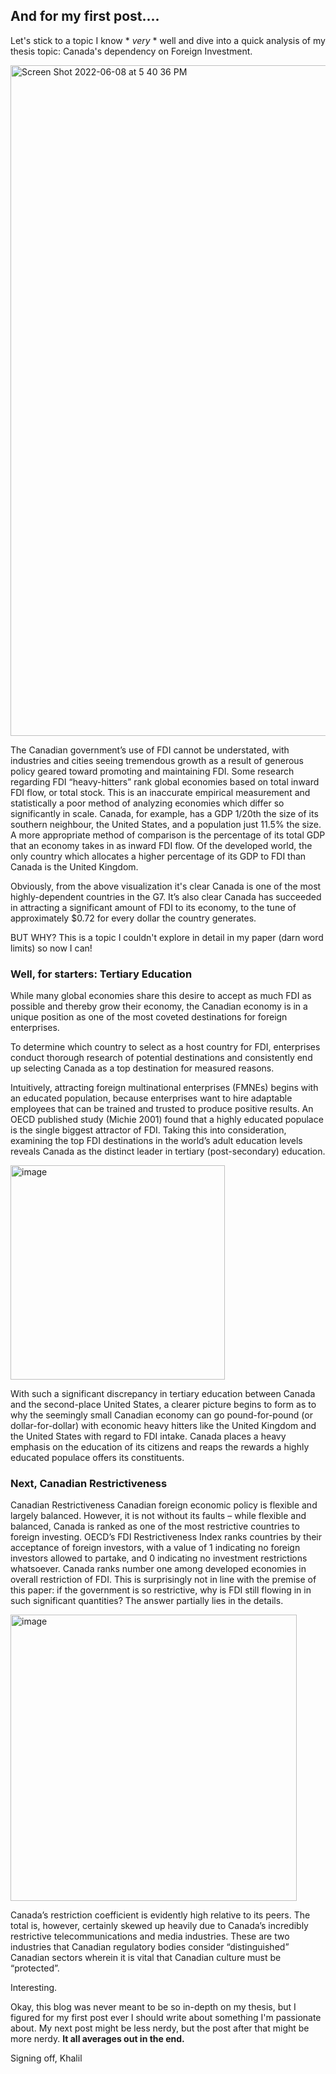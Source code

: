 ## And for my first post....
Let's stick to a topic I know * *very* * well and dive into a quick analysis of my thesis topic: Canada's dependency on Foreign Investment.


<img width="1073" alt="Screen Shot 2022-06-08 at 5 40 36 PM" src="https://user-images.githubusercontent.com/44441178/195224920-3d9c05c0-fb0a-4394-97d9-3085041ed0af.png">


The Canadian government’s use of FDI cannot be understated, with industries and cities seeing tremendous growth as a result of generous policy geared toward promoting and maintaining FDI. Some research regarding FDI “heavy-hitters” rank global economies based on total inward FDI flow, or total stock. This is an inaccurate empirical measurement and statistically a poor method of analyzing economies which differ so significantly in scale. Canada, for example, has a GDP 1/20th the size of its southern neighbour, the United States, and a population just 11.5% the size. A more appropriate method of comparison is the percentage of its total GDP that an economy takes in as inward FDI flow. Of the developed world, the only country which allocates a higher percentage of its GDP to FDI than Canada is the United Kingdom.

Obviously, from the above visualization it's clear Canada is one of the most highly-dependent countries in the G7. It’s also clear Canada has succeeded in attracting a significant amount of FDI to its economy, to the tune of approximately $0.72 for every dollar the country generates.

BUT WHY? This is a topic I couldn't explore in detail in my paper (darn word limits) so now I can!

### Well, for starters: Tertiary Education


While many global economies share this desire to accept as much FDI as possible and thereby grow their economy, the Canadian economy is in a unique position as one of the most coveted destinations for foreign enterprises.

To determine which country to select as a host country for FDI, enterprises conduct thorough research of potential destinations and consistently end up selecting Canada as a top destination for measured reasons.

Intuitively, attracting foreign multinational enterprises (FMNEs) begins with an educated population, because enterprises want to hire adaptable employees that can be trained and trusted to produce positive results. An OECD published study (Michie 2001) found that a highly educated populace is the single biggest attractor of FDI. Taking this into consideration, examining the top FDI destinations in the world’s adult education levels reveals Canada as the distinct leader in tertiary (post-secondary) education. 



<img width="343" alt="image" src="https://user-images.githubusercontent.com/44441178/195230123-e5bc7bb1-6ce4-4b99-aa4b-9ba2199f54f8.png">




With such a significant discrepancy in tertiary education between Canada and the second-place United States, a clearer picture begins to form as to why the seemingly small Canadian economy can go pound-for-pound (or dollar-for-dollar) with economic heavy hitters like the United Kingdom and the United States with regard to FDI intake. Canada places a heavy emphasis on the education of its citizens and reaps the rewards a highly educated populace offers its constituents.

### Next, Canadian Restrictiveness

Canadian Restrictiveness
Canadian foreign economic policy is flexible and largely balanced. However, it is not without its faults – while flexible and balanced, Canada is ranked as one of the most restrictive countries to foreign investing. OECD’s FDI Restrictiveness Index ranks countries by their acceptance of foreign investors, with a value of 1 indicating no foreign investors allowed to partake, and 0 indicating no investment restrictions whatsoever. Canada ranks number one among developed economies in overall restriction of FDI. This is surprisingly not in line with the premise of this paper: if the government is so restrictive, why is FDI still flowing in in such significant quantities? The answer partially lies in the details.


<img width="458" alt="image" src="https://user-images.githubusercontent.com/44441178/195230082-275cd877-da46-41ee-9e77-4f8c261ed1c2.png">



Canada’s restriction coefficient is evidently high relative to its peers. The total is, however, certainly skewed up heavily due to Canada’s incredibly restrictive telecommunications and media industries. These are two industries that Canadian regulatory bodies consider “distinguished” Canadian sectors wherein it is vital that Canadian culture must be “protected”. 

Interesting. 

Okay, this blog was never meant to be so in-depth on my thesis, but I figured for my first post ever I should write about something I'm passionate about. My next post might be less nerdy, but the post after that might be more nerdy. **It all averages out in the end.**

Signing off,
Khalil
```
